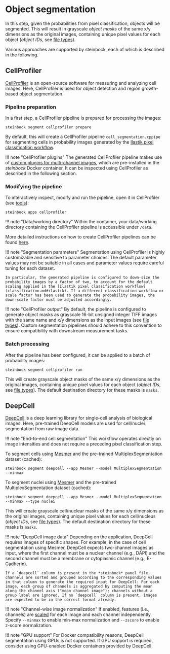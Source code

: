# Object segmentation

In this step, given the probabilities from pixel classification, objects will be segmented. This will result in grayscale *object masks* of the same x/y dimensions as the original images, containing unique pixel values for each object (*object IDs*, see [file types](../specs/file-types.md#masks)).

Various approaches are supported by steinbock, each of which is described in the following.

## CellProfiler

[CellProfiler](https://cellprofiler.org) is an open-source software for measuring and analyzing cell images. Here, CellProfiler is used for object detection and region growth-based object segmentation.

### Pipeline preparation

In a first step, a CellProfiler pipeline is prepared for processing the images:

    steinbock segment cellprofiler prepare

By default, this will create a CellProfiler pipeline `cell_segmentation.cppipe` for segmenting cells in probability images generated by the [Ilastik pixel classification workflow](classification.md#ilastik).

!!! note "CellProfiler plugins"
    The generated CellProfiler pipeline makes use of [custom plugins for multi-channel images](https://github.com/BodenmillerGroup/ImcPluginsCP), which are pre-installed in the *steinbock* Docker container. It can be inspected using CellProfiler as described in the following section.    

### Modifying the pipeline

To interactively inspect, modify and run the pipeline, open it in CellProfiler (see [tools](utils.md#cellprofiler)):

    steinbock apps cellprofiler

!!! note "Data/working directory"
    Within the container, your data/working directory containing the CellProfiler pipeline is accessible under `/data`.

More detailed instructions on how to create CellProfiler pipelines can be found [here](https://cellprofiler-manual.s3.amazonaws.com/CellProfiler-4.1.3/help/pipelines_building.html).

!!! note "Segmentation parameters"
    Segmentation using CellProfiler is highly customizable and sensitive to parameter choices. The default parameter values may not be suitable in all cases and parameter values require careful tuning for each dataset.

    In particular, the generated pipeline is configured to down-size the probability images by a factor of two, to account for the default scaling applied in the [Ilastik pixel classification workflow](classification.md#ilastik). If a different classification workflow or scale factor has been used to generate the probability images, the down-scale factor must be adjusted accordingly.

!!! note "CellProfiler output"
    By default, the pipeline is configured to generate object masks as grayscale 16-bit unsigned integer TIFF images with the same name and x/y dimensions as the input images (see [file types](../specs/file-types.md#masks)). Custom segmentation pipelines should adhere to this convention to ensure compatibility with downstream measurement tasks.

### Batch processing

After the pipeline has been configured, it can be applied to a batch of probability images:

    steinbock segment cellprofiler run

This will create grayscale object masks of the same x/y dimensions as the original images, containing unique pixel values for each object (*object IDs*, see [file types](../specs/file-types.md#masks)). The default destination directory for these masks is `masks`.

## DeepCell

[DeepCell](https://github.com/vanvalenlab/deepcell-tf) is a deep learning library for single-cell analysis of biological images. Here, pre-trained DeepCell models are used for cell/nuclei segmentation from raw image data.

!!! note "End-to-end cell segmentation"
    This workflow operates directly on image intensities and does not require a preceding pixel classification step.

To segment cells using [Mesmer](https://github.com/vanvalenlab/intro-to-deepcell/tree/master/pretrained_models#mesmer-segmentation-model) and the pre-trained MultiplexSegmentation dataset (cached):

    steinbock segment deepcell --app Mesmer --model MultiplexSegmentation --minmax

To segment nuclei using [Mesmer](https://github.com/vanvalenlab/intro-to-deepcell/tree/master/pretrained_models#mesmer-segmentation-model) and the pre-trained MultiplexSegmentation dataset (cached):

    steinbock segment deepcell --app Mesmer --model MultiplexSegmentation --minmax --type nuclei

This will create grayscale cell/nuclear masks of the same x/y dimensions as the original images, containing unique pixel values for each cell/nucleus (*object IDs*, see [file types](../specs/file-types.md#masks)). The default destination directory for these masks is `masks`.

!!! note "DeepCell image data"
    Depending on the application, DeepCell requires images of specific shapes. For example, in the case of cell segmentation using Mesmer, DeepCell expects two-channel images as input, where the first channel must be a nuclear channel (e.g., DAPI) and the second channel must be a membrane or cytoplasmic channel (e.g., E-Cadherin).

    If a `deepcell` column is present in the *steinbock* panel file, channels are sorted and grouped according to the corresponding values in that column to generate the required input for DeepCell: For each image, each group of channels is aggregated by computing the mean along the channel axis ("mean channel image"); channels without a group label are ignored. If no `deepcell` column is present, images are expected to be in the correct format already.

!!! note "Channel-wise image normalization"
    If enabled, features (i.e., channels) are [scaled](https://en.wikipedia.org/wiki/Feature_scaling) for each image and each channel independently. Specify `--minmax` to enable min-max normalization and `--zscore` to enable z-score normalization.

!!! note "GPU support"
    For Docker compatibility reasons, DeepCell segmentation using GPUs is not supported. If GPU support is required, consider using GPU-enabled Docker containers provided by DeepCell.
